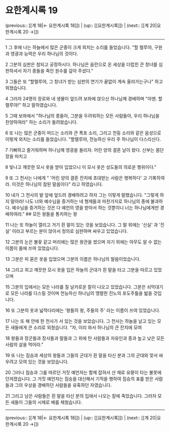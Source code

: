 # 요한계시록 19

(previous:: [[계 18|← 요한계시록 18]]) | (up:: [[요한계시록]]) | (next:: [[계 20|요한계시록 20 →]])

***




1 
그 후에 나는 하늘에서 많은 군중이 크게 외치는 소리를 들었습니다. "할 렐루야, 구원과 영광과 능력은 우리 하나님의 것이다. 



2 
그분의 심판은 참되고 공정하시다. 하나님은 음란으로 온 세상을 더럽힌 큰 창녀를 심판하셔서 자기 종들을 죽인 원수를 갚아 주셨다." 



3 
그들은 또 "할렐루야, 그 창녀가 받는 심판의 연기가 끝없이 계속 올라가는구나" 하고 외쳤습니다. 



4 
그러자 24명의 장로와 네 생물이 엎드려 보좌에 앉으신 하나님께 경배하며 "아멘. 할렐루야!" 하고 말하였습니다. 



5 
그때 보좌에서 "하나님의 종들아, 그분을 두려워하는 모든 사람들아, 우리 하나님을 찬양하여라" 하는 소리가 들려왔습니다. 



6 
또 나는 많은 군중이 떠드는 소리와 큰 폭포 소리, 그리고 천둥 소리와 같은 음성으로 이렇게 외치는 소리를 들었습니다. "할렐루야, 전능하신 우리 주 하나님이 다스리신다. 



7 
기뻐하고 즐거워하며 하나님께 영광을 돌리자. 어린 양의 결혼 날이 왔다. 신부는 몸단장을 마치고 



8 
빛나고 깨끗한 모시 옷을 받아 입었으니 이 모시 옷은 성도들의 의로운 행위이다." 



9 
또 그 천사는 나에게 " '어린 양의 결혼 잔치에 초대받는 사람은 행복하다' 고 기록하여라. 이것은 하나님의 참된 말씀이다" 라고 하였습니다. 



10 
내가 그 천사의 발 앞에 엎드려 경배하려고 하자 그는 이렇게 말했습니다. "그렇게 하지 말아라! 나도 너와 예수님을 증거하는 네 형제들과 마찬가지로 하나님의 종에 불과하다. 예수님을 증거하는 것은 다 예언의 영을 받아서 하는 것뿐이니 너는 하나님에게만 경배하여라." ## 모든 왕들을 통치하는 왕 



11 
나는 또 하늘이 열리고 거기 흰 말이 있는 것을 보았습니다. 그 말 위에는 '신실' 과 '진실' 이라고 부르는 분이 앉아서 정의로 심판하며 싸우고 있었습니다. 



12 
그분의 눈은 불꽃 같고 머리에는 많은 왕관을 썼으며 자기 외에는 아무도 알 수 없는 이름이 몸에 쓰여 있었습니다. 



13 
그분은 피 묻은 옷을 입었으며 그분의 이름은 하나님의 말씀이었습니다. 



14 
그리고 희고 깨끗한 모시 옷을 입은 하늘의 군대가 흰 말을 타고 그분을 따르고 있었으며 



15 
그분의 입에서는 모든 나라를 칠 날카로운 칼이 나오고 있었습니다. 그분은 쇠막대기로 모든 나라를 다스릴 것이며 전능하신 하나님의 맹렬한 진노의 포도주틀을 밟을 것입니다. 



16 
또 그분의 옷과 넓적다리에는 '왕들의 왕, 주들의 주' 라는 이름이 쓰여 있었습니다. 



17 
나는 또 해 안에 한 천사가 서 있는 것을 보았습니다. 그 천사는 하늘을 날고 있는 모든 새들에게 큰 소리로 외쳤습니다. "자, 이리 와서 하나님의 큰 잔치에 모여 



18 
왕들과 장군들과 장사들과 말들과 그 위에 탄 사람들과 자유인과 종과 높고 낮은 모든 사람의 살을 먹어라." 



19 
또 나는 짐승과 세상의 왕들과 그들의 군대가 흰 말을 타신 분과 그의 군대와 맞서 싸우려고 모여 있는 것을 보았습니다. 



20 
그러나 짐승과 그를 따르던 거짓 예언자는 함께 잡혀서 산 채로 유황이 타는 불못에 던져졌습니다. 그 거짓 예언자는 짐승을 대신해서 기적을 행하여 짐승의 표를 받은 사람들과 그의 우상을 경배하던 사람들을 유혹하던 자였습니다. 



21 
그리고 남은 사람들은 흰 말을 타신 분의 입에서 나오는 칼에 죽었습니다. 그러자 모든 새들이 그들의 시체로 배를 채웠습니다.

***

(previous:: [[계 18|← 요한계시록 18]]) | (up:: [[요한계시록]]) | (next:: [[계 20|요한계시록 20 →]])
